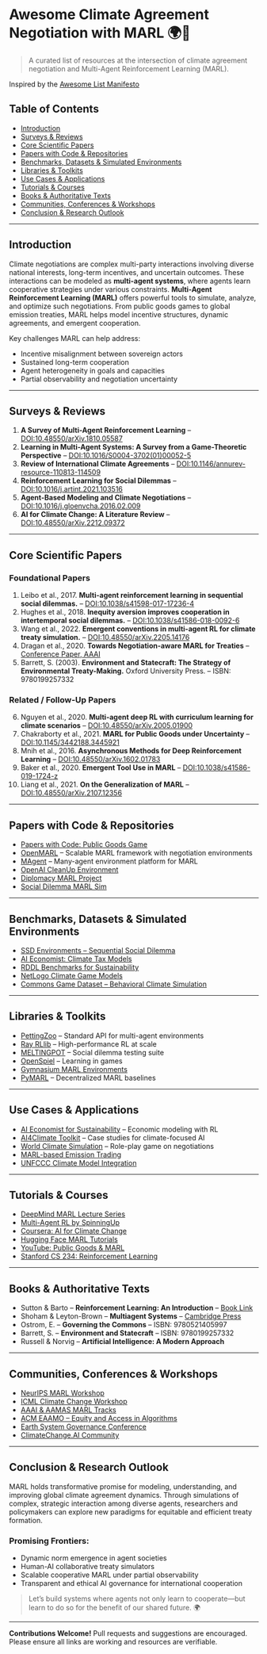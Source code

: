 # Awesome Climate Agreement Negotiation with MARL 🌍🤖

> A curated list of resources at the intersection of climate agreement negotiation and Multi-Agent Reinforcement Learning (MARL).

Inspired by the [Awesome List Manifesto](https://github.com/sindresorhus/awesome/blob/main/awesome.md)

## Table of Contents
- [Introduction](#introduction)
- [Surveys & Reviews](#surveys--reviews)
- [Core Scientific Papers](#core-scientific-papers)
- [Papers with Code & Repositories](#papers-with-code--repositories)
- [Benchmarks, Datasets & Simulated Environments](#benchmarks-datasets--simulated-environments)
- [Libraries & Toolkits](#libraries--toolkits)
- [Use Cases & Applications](#use-cases--applications)
- [Tutorials & Courses](#tutorials--courses)
- [Books & Authoritative Texts](#books--authoritative-texts)
- [Communities, Conferences & Workshops](#communities-conferences--workshops)
- [Conclusion & Research Outlook](#conclusion--research-outlook)

---

## Introduction
Climate negotiations are complex multi-party interactions involving diverse national interests, long-term incentives, and uncertain outcomes. These interactions can be modeled as **multi-agent systems**, where agents learn cooperative strategies under various constraints. **Multi-Agent Reinforcement Learning (MARL)** offers powerful tools to simulate, analyze, and optimize such negotiations. From public goods games to global emission treaties, MARL helps model incentive structures, dynamic agreements, and emergent cooperation.

Key challenges MARL can help address:
- Incentive misalignment between sovereign actors
- Sustained long-term cooperation
- Agent heterogeneity in goals and capacities
- Partial observability and negotiation uncertainty

---

## Surveys & Reviews
1. **A Survey of Multi-Agent Reinforcement Learning** – [DOI:10.48550/arXiv.1810.05587](https://arxiv.org/abs/1810.05587)
2. **Learning in Multi-Agent Systems: A Survey from a Game-Theoretic Perspective** – [DOI:10.1016/S0004-3702(01)00052-5](https://doi.org/10.1016/S0004-3702(01)00052-5)
3. **Review of International Climate Agreements** – [DOI:10.1146/annurev-resource-110813-114509](https://doi.org/10.1146/annurev-resource-110813-114509)
4. **Reinforcement Learning for Social Dilemmas** – [DOI:10.1016/j.artint.2021.103516](https://doi.org/10.1016/j.artint.2021.103516)
5. **Agent-Based Modeling and Climate Negotiations** – [DOI:10.1016/j.gloenvcha.2016.02.009](https://doi.org/10.1016/j.gloenvcha.2016.02.009)
6. **AI for Climate Change: A Literature Review** – [DOI:10.48550/arXiv.2212.09372](https://arxiv.org/abs/2212.09372)

---

## Core Scientific Papers
### Foundational Papers
1. Leibo et al., 2017. **Multi-agent reinforcement learning in sequential social dilemmas.** – [DOI:10.1038/s41598-017-17236-4](https://doi.org/10.1038/s41598-017-17236-4)
2. Hughes et al., 2018. **Inequity aversion improves cooperation in intertemporal social dilemmas.** – [DOI:10.1038/s41586-018-0092-6](https://doi.org/10.1038/s41586-018-0092-6)
3. Wang et al., 2022. **Emergent conventions in multi-agent RL for climate treaty simulation.** – [DOI:10.48550/arXiv.2205.14176](https://arxiv.org/abs/2205.14176)
4. Dragan et al., 2020. **Towards Negotiation-aware MARL for Treaties** – [Conference Paper, AAAI](https://ojs.aaai.org/index.php/AAAI/article/view/5414)
5. Barrett, S. (2003). **Environment and Statecraft: The Strategy of Environmental Treaty-Making.** Oxford University Press. – ISBN: 9780199257332

### Related / Follow-Up Papers
6. Nguyen et al., 2020. **Multi-agent deep RL with curriculum learning for climate scenarios** – [DOI:10.48550/arXiv.2005.01900](https://arxiv.org/abs/2005.01900)
7. Chakraborty et al., 2021. **MARL for Public Goods under Uncertainty** – [DOI:10.1145/3442188.3445921](https://doi.org/10.1145/3442188.3445921)
8. Mnih et al., 2016. **Asynchronous Methods for Deep Reinforcement Learning** – [DOI:10.48550/arXiv.1602.01783](https://arxiv.org/abs/1602.01783)
9. Baker et al., 2020. **Emergent Tool Use in MARL** – [DOI:10.1038/s41586-019-1724-z](https://doi.org/10.1038/s41586-019-1724-z)
10. Liang et al., 2021. **On the Generalization of MARL** – [DOI:10.48550/arXiv.2107.12356](https://arxiv.org/abs/2107.12356)

---

## Papers with Code & Repositories
- [Papers with Code: Public Goods Game](https://paperswithcode.com/task/public-goods-game)
- [OpenMARL](https://github.com/OpenMARL/OpenMARL) – Scalable MARL framework with negotiation environments
- [MAgent](https://github.com/geek-ai/MAgent) – Many-agent environment platform for MARL
- [OpenAI CleanUp Environment](https://github.com/openai/multi-agent-emergence-environments)
- [Diplomacy MARL Project](https://github.com/facebookresearch/DiplomacyResearch)
- [Social Dilemma MARL Sim](https://github.com/eugenevinitsky/sequential_social_dilemma_games)

---

## Benchmarks, Datasets & Simulated Environments
- [SSD Environments – Sequential Social Dilemma](https://github.com/eugenevinitsky/sequential_social_dilemma_games)
- [AI Economist: Climate Tax Models](https://github.com/salesforce/ai-economist)
- [RDDL Benchmarks for Sustainability](https://github.com/AI-Planning/rddl-competition)
- [NetLogo Climate Game Models](https://ccl.northwestern.edu/netlogo/models/community/)
- [Commons Game Dataset – Behavioral Climate Simulation](https://osf.io/f9hmb/)

---

## Libraries & Toolkits
- [PettingZoo](https://www.pettingzoo.ml/) – Standard API for multi-agent environments
- [Ray RLlib](https://docs.ray.io/en/latest/rllib/index.html) – High-performance RL at scale
- [MELTINGPOT](https://github.com/deepmind/meltingpot) – Social dilemma testing suite
- [OpenSpiel](https://github.com/deepmind/open_spiel) – Learning in games
- [Gymnasium MARL Environments](https://github.com/Farama-Foundation/Gymnasium)
- [PyMARL](https://github.com/oxwhirl/pymarl) – Decentralized MARL baselines

---

## Use Cases & Applications
- [AI Economist for Sustainability](https://www.salesforceairesearch.com/research/ai-economist/) – Economic modeling with RL
- [AI4Climate Toolkit](https://www.climatechange.ai/projects) – Case studies for climate-focused AI
- [World Climate Simulation](https://www.climateinteractive.org/tools/world-climate-simulation/) – Role-play game on negotiations
- [MARL-based Emission Trading](https://dl.acm.org/doi/10.1145/3442188.3445921)
- [UNFCCC Climate Model Integration](https://unfccc.int/topics/science/workstreams/cooperation-with-the-ipcc/unfccc-and-ipcc-cooperation)

---

## Tutorials & Courses
- [DeepMind MARL Lecture Series](https://deepmind.com/learning-resources)
- [Multi-Agent RL by SpinningUp](https://spinningup.openai.com/en/latest/)
- [Coursera: AI for Climate Change](https://www.coursera.org/learn/ai-for-climate-change)
- [Hugging Face MARL Tutorials](https://huggingface.co/blog/deep-rl-marl)
- [YouTube: Public Goods & MARL](https://www.youtube.com/watch?v=EjsWtm3F5Ng)
- [Stanford CS 234: Reinforcement Learning](http://web.stanford.edu/class/cs234/)

---

## Books & Authoritative Texts
- Sutton & Barto – **Reinforcement Learning: An Introduction** – [Book Link](http://incompleteideas.net/book/the-book.html)
- Shoham & Leyton-Brown – **Multiagent Systems** – [Cambridge Press](https://www.cambridge.org/highereducation/books/multiagent-systems/579A6E498F92427C5573EFB6B4F1DA91)
- Ostrom, E. – **Governing the Commons** – ISBN: 9780521405997
- Barrett, S. – **Environment and Statecraft** – ISBN: 9780199257332
- Russell & Norvig – **Artificial Intelligence: A Modern Approach**

---

## Communities, Conferences & Workshops
- [NeurIPS MARL Workshop](https://marl-workshop.github.io/)
- [ICML Climate Change Workshop](https://www.climatechange.ai/events/icml2023)
- [AAAI & AAMAS MARL Tracks](https://aamas2025.conference.academy/)
- [ACM EAAMO – Equity and Access in Algorithms](https://eaamo.org/)
- [Earth System Governance Conference](https://www.earthsystemgovernance.org/)
- [ClimateChange.AI Community](https://www.climatechange.ai/)

---

## Conclusion & Research Outlook
MARL holds transformative promise for modeling, understanding, and improving global climate agreement dynamics. Through simulations of complex, strategic interaction among diverse agents, researchers and policymakers can explore new paradigms for equitable and efficient treaty formation.

### Promising Frontiers:
- Dynamic norm emergence in agent societies
- Human-AI collaborative treaty simulators
- Scalable cooperative MARL under partial observability
- Transparent and ethical AI governance for international cooperation

> Let’s build systems where agents not only learn to cooperate—but learn to do so for the benefit of our shared future. 🌍

---

**Contributions Welcome!** Pull requests and suggestions are encouraged. Please ensure all links are working and resources are verifiable.
